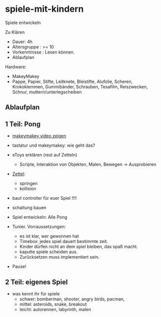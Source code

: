 spiele-mit-kindern
==================

Spiele entwickeln


Zu Klären

- Dauer: 4h
- Altersgruppe : >= 10
- Vorkenntnisse : Lesen können.
- Ablaufplan

Hardware:

- MakeyMakey
- Pappe, Papier, Stifte, Leitknete, Bleistifte, Alufolie, Scheren, 
  Krokoklemmen, Gummibänder, Schrauben, Tesafilm, Reiszwecken, Schnur, muttern/unterlegscheiben


Ablaufplan
----------

1 Teil: Pong
------------

- [makeymakey video zeigen](http://www.makeymakey.com/)
- tastatur und makeymakey: wie geht das?
- eToys erklären (rest auf Zetteln)
  - Scripte, Interaktion von Objekten, Malen, Bewegen -> Ausprobieren
- [Zettel](todo.md):
  - springen
  - kollision
- baut controller für euer Spiel !!!!


- schaltung bauen
- Spiel entwickeln: Alle Pong

- Tunier. Vorraussetzungen: 
  - es ist klar, wer gewonnen hat
  - Timebox:  jedes spiel dauert bestimmte zeit. 
  - Kinder dürfen nicht an dem spiel bleiben, das spaß macht. 
  - kaputte spiele scheiden aus.
  - Zurücksetzen muss implementiert sein.

- Pause!

2 Teil: eigenes Spiel
---------------------

- was kennt ihr für spiele
  - schwer: bomberman, shooter, angry birds, pacman, 
  - mittel: asteroids, snake, breakout
  - leicht: autorennen, labyrinth, malen




